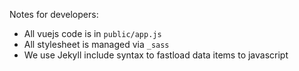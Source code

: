 Notes for developers:

* All vuejs code is in `public/app.js`
* All stylesheet is managed via `_sass`
* We use Jekyll include syntax to fastload data items to javascript
